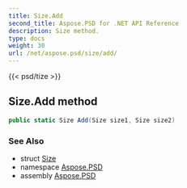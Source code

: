```yaml
---
title: Size.Add
second_title: Aspose.PSD for .NET API Reference
description: Size method. 
type: docs
weight: 30
url: /net/aspose.psd/size/add/
---
```

{{< psd/tize >}}
## Size.Add method

```csharp
public static Size Add(Size size1, Size size2)
```

### See Also

* struct [Size](../)
* namespace [Aspose.PSD](../../size/)
* assembly [Aspose.PSD](../../../)


